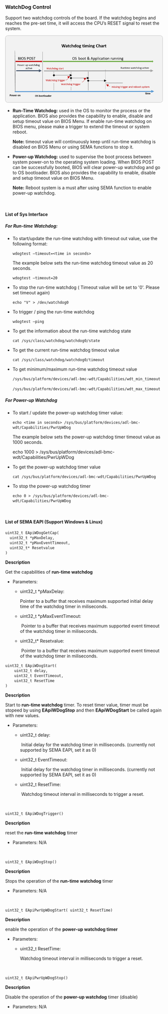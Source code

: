 ### WatchDog Control

Support two watchdog controls of the board. If the watchdog begins and reaches the pre-set time, it will access the CPU’s RESET signal to reset the system.

![watchdog_timing_chart](WatchDog.assets/watchdog_timing_chart.png)



* **Run-Time Watchdog:** used in the OS to monitor the process or the application. BIOS also provides the capability to enable, disable and setup timeout value on BIOS Menu. If enable run-time watchdog on BIOS menu, please make a trigger to extend the timeout or system reboot.

  **Note:** timeout value will continuously keep until run-time watchdog is disabled on BIOS Menu or using SEMA functions to stop it.  



* **Power-up Watchdog:** used to supervise the boot process between system power-on to the operating system loading. When BIOS POST can be successfully booted, BIOS will clear power-up watchdog and go to OS bootloader. BIOS also provides the capability to enable, disable and setup timeout value on BIOS Menu.  

  **Note:** Reboot system is a must after using SEMA function to enable power-up watchdog.

<br />



#### List of Sys Interface 


##### For Run-time Watchdog: 

* To start/update the run-time watchdog with timeout out value, use the following format:
  ```
  wdogtest –timeout=<time in seconds>
  ```
  
  The example below sets the run-time watchdog timeout value as 20 seconds.
  ```
  wdogtest –timeout=20
  ```  
  
* To stop the run-time watchdog ( Timeout value will be set to '0'. Please set timeout again)
  ```
  echo "V" > /dev/watchdog0
  ```
  
* To trigger / ping the run-time watchdog
  ```
  wdogtest –ping
  ```
  
* To get the information about the run-time watchdog state
  ```
  cat /sys/class/watchdog/watchdog0/state
  ```
* To get the current run-time watchdog timeout value
  ```
  cat /sys/class/watchdog/watchdog0/timeout
  ```
* To get minimum/maximum run-time watchdog timeout value
  ```
  /sys/bus/platform/devices/adl-bmc-wdt/Capabilities/wdt_min_timeout
  
  /sys/bus/platform/devices/adl-bmc-wdt/Capabilities/wdt_max_timeout
  ```
  
##### For Power-up Watchdog  

* To start / update the power-up watchdog timer value:
  ```
  echo <time in seconds> /sys/bus/platform/devices/adl-bmc-wdt/Capabilities/PwrUpWDog
  ```
  The example below sets the power-up watchdog timer timeout value as 1000 seconds.   
  
  echo 1000 > /sys/bus/platform/devices/adl-bmc-wdt/Capabilities/PwrUpWDog

* To get the power-up watchdog timer value
  ```
  cat /sys/bus/platform/devices/adl-bmc-wdt/Capabilities/PwrUpWDog
  ```

* To stop the power-up watchdog timer
  ```
  echo 0 > /sys/bus/platform/devices/adl-bmc-wdt/Capabilities/PwrUpWDog
  ```



<br />

#### List of SEMA EAPI (Support Windows & Linux)


  ```
uint32_t EApiWDogGetCap(
    uint32_t *pMaxDelay,
    uint32_t *pMaxEventTimeout,
    uint32_t* Resetvalue
)
  ```

**Description**

Get the capabilities of **run-time watchdog**

* Parameters:

  * uint32_t *pMaxDelay:

    Pointer to a buffer that receives maximum supported initial delay time of the watchdog timer in miliseconds.

  * uint32_t *pMaxEventTimeout:

    ​		Pointer to a buffer that receives maximum supported event timeout of the watchdog timer in miliseconds.

  * uint32_t* Resetvalue:

    ​		Pointer to a buffer that receives maximum supported event timeout of the watchdog timer in miliseconds.


```
uint32_t EApiWDogStart(
    uint32_t delay,
    uint32_t EventTimeout,
    uint32_t ResetTime
)
```

**Description**

Start to **run-time watchdog** timer. To reset timer value, timer must be stopeed by using **EApiWDogStop** and then **EApiWDogStart** be called again with new values.  

* Parameters:

  * uint32_t delay:

    ​		Initial delay for the watchdog timer in milliseconds. (currently not supported by SEMA EAPI, set  it as 0)

  * uint32_t EventTimeout:

    ​		Initial delay for the watchdog timer in milliseconds. (currently not supported by SEMA EAPI, set it as 0)

  * uint32_t ResetTime:

    ​		Watchdog timeout interval in milliseconds to trigger a reset.


<br />


```
uint32_t EApiWDogTrigger()
```

**Description**

reset the **run-time watchdog** timer

* Parameters: N/A



<br />


```
uint32_t EApiWDogStop()
```

**Description**

Stops the operation of the **run-time watchdog** timer

* Parameters: N/A


<br />


```
uint32_t EApiPwrUpWDogStart( uint32_t ResetTime)
```

**Description**

enable the operation of the **power-up watchdog timer**

* Parameters:

  * uint32_t ResetTime:

    Watchdog timeout interval in milliseconds to trigger a reset.


<br />


```
uint32_t EApiPwrUpWDogStop()
```

**Description**

Disable the operation of the **power-up watchdog** timer (disable)

* Parameters: N/A

```

```
